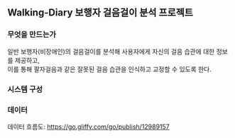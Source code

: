## Walking-Diary 보행자 걸음걸이 분석 프로젝트
### 무엇을 만드는가

일반 보행자(비장애인)의 걸음걸이를 분석해 사용자에게 자신의 걸음 습관에 대한 정보를 제공하고,<br>
이를 통해 팔자걸음과 같은 잘못된 걸음 습관을 인식하고 교정할 수 있도록 한다. 

### 시스템 구성

### 데이터
데이터 흐름도: <https://go.gliffy.com/go/publish/12989157>
